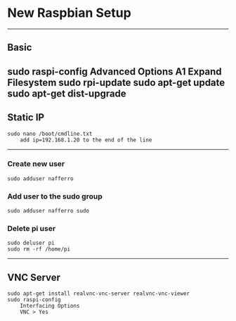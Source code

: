 # New Raspbian Setup
---
## Basic
sudo raspi-config
     Advanced Options
         A1 Expand Filesystem 
sudo rpi-update
sudo apt-get update
sudo apt-get dist-upgrade
---
## Static IP
    sudo nano /boot/cmdline.txt
        add ip=192.168.1.20 to the end of the line
---
### Create new user
    sudo adduser nafferro
### Add user to the sudo group
    sudo adduser nafferro sudo
### Delete pi user
    sudo deluser pi
    sudo rm -rf /home/pi
---
## VNC Server
    sudo apt-get install realvnc-vnc-server realvnc-vnc-viewer
    sudo raspi-config
        Interfacing Options
        VNC > Yes
